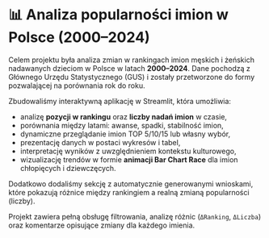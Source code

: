 # 📊 Analiza popularności imion w Polsce (2000–2024)

Celem projektu była analiza zmian w rankingach imion męskich i żeńskich nadawanych dzieciom w Polsce w latach **2000–2024**. Dane pochodzą z Głównego Urzędu Statystycznego (GUS) i zostały przetworzone do formy pozwalającej na porównania rok do roku.

Zbudowaliśmy interaktywną aplikację w Streamlit, która umożliwia:

- analizę **pozycji w rankingu** oraz **liczby nadań imion** w czasie,
- porównania między latami: awanse, spadki, stabilność imion,
- dynamiczne przeglądanie imion TOP 5/10/15 lub własny wybór,
- prezentację danych w postaci wykresów i tabel,
- interpretację wyników z uwzględnieniem kontekstu kulturowego,
- wizualizację trendów w formie **animacji Bar Chart Race** dla imion chłopięcych i dziewczęcych.

Dodatkowo dodaliśmy sekcję z automatycznie generowanymi wnioskami, które pokazują różnice między rankingiem a realną zmianą popularności (liczby).

Projekt zawiera pełną obsługę filtrowania, analizę różnic (`ΔRanking`, `ΔLiczba`) oraz komentarze opisujące zmiany dla każdego imienia.

